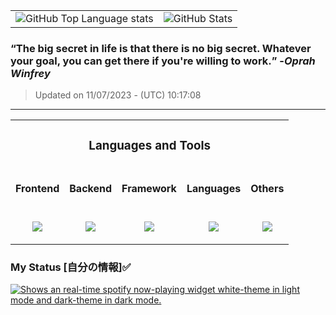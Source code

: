 
<table> <tr> <td> <picture ><source media="(prefers-color-scheme: dark)" srcset="https://github-stats-ngzhekai.vercel.app/api/top-langs/?username=ngzhekai&layout=compact&theme=dracula&bg_color=00000000&hide_border=true&custom_title=Most+Used+Programming+Languages"><source media="(prefers-color-scheme: light)" srcset="https://github-stats-ngzhekai.vercel.app/api/top-langs/?username=ngzhekai&layout=compact&theme=dracula&hide_border=true&custom_title=Most+Used+Programming+Languages"><img alt="GitHub Top Language stats" src="https://github-stats-ngzhekai.vercel.app/api/top-langs/?username=ngzhekai&layout=compact&theme=dracula&bg_color=00000000&hide_border=true&custom_title=Most+Used+Programming+Languages"></picture > </td> <td> <picture ><source media="(prefers-color-scheme: dark)" srcset="https://github-stats-ngzhekai.vercel.app/api?username=ngzhekai&show_icons=true&count_private=true&theme=dracula&bg_color=00000000&hide_border=true&line_height=33&custom_title=Zhe+Kai's+GitHub+Statistics"><source media="(prefers-color-scheme: light)"srcset="https://github-stats-ngzhekai.vercel.app/api?username=ngzhekai&show_icons=true&count_private=true&theme=dracula&hide_border=true&line_height=33&custom_title=Zhe+Kai's+GitHub+Statistics"><img alt="GitHub Stats" src="https://github-stats-ngzhekai.vercel.app/api?username=ngzhekai&show_icons=true&count_private=true&theme=dracula&bg_color=00000000&hide_border=true&line_height=33&custom_title=Zhe+Kai's+GitHub+Statistics"></picture > </td> </tr> </table>

### **<q>The big secret in life is that there is no big secret. Whatever your goal, you can get there if you're willing to work.</q>** -<em>Oprah Winfrey</em>
> Updated on 11/07/2023 - (UTC) 10:17:08
---

<table> <td colspan="5"> <h3 align="center">Languages and Tools</h3> </td> <tr> <td> <h4 align="center">Frontend</h4> </td> <td> <h4 align="center">Backend</h4> </td> <td> <h4 align="center">Framework</h4> </td> <td> <h4 align="center">Languages</h4> </td> <td> <h4 align="center">Others</h4> </td> </tr> <tr> <td> <p align="center"> <a href="https://skillicons.dev"> <img src="https://skillicons.dev/icons?i=html,css,bootstrap,react&perline=2" /> </a> </p> </td> <td> <p align="center"> <a href="https://skillicons.dev"> <img src="https://skillicons.dev/icons?i=postgres,mysql,sqlite,nodejs,vercel&perline=3" /> </a> </p> </td> <td> <p align="center"> <a href="https://skillicons.dev"> <img src="https://skillicons.dev/icons?i=threejs,nextjs,fastapi&perline=3" /> </a> </p> </td> <td> <p align="center"> <a href="https://skillicons.dev"> <img src="https://skillicons.dev/icons?i=js,py,java,c,cpp&perline=3" /> </a> </p> </td> <td> <p align="center"> <a href="https://skillicons.dev"> <img src="https://skillicons.dev/icons?i=androidstudio,linux,postman,git,neovim,githubactions&perline=3" /> </a> </p> </td> </tr> </table>

### My Status [自分の情報]✅

<a href='https://open.spotify.com/user/flxv095c8u53mlz4cjvagkgzl' target='\_blank' rel='noopener noreferrer' > <picture> <source media="(prefers-color-scheme: dark)" srcset="https://spotify-readme-ofldzkxst-ngzhekai.vercel.app/api?theme=dark&spin=true"/> <source media="(prefers-color-scheme: light)" srcset="https://spotify-readme-ofldzkxst-ngzhekai.vercel.app/api?spin=true"/> <img alt="Shows an real-time spotify now-playing widget white-theme in light mode and dark-theme in dark mode." src="https://spotify-readme-ofldzkxst-ngzhekai.vercel.app/api?theme=dark&spin=true"/> </picture> </a>

